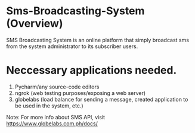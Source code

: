 # Sms-Broadcasting-System (Overview)
SMS Broadcasting System is an online platform that simply broadcast sms from the system administrator to its subscriber users.

# Neccessary applications needed.
1. Pycharm/any source-code editors 
2. ngrok (web testing purposes/exposing a web server)
3. globelabs (load balance for sending a message, created application to be used in the system, etc.)

Note: For more info about SMS API, visit https://www.globelabs.com.ph/docs/
